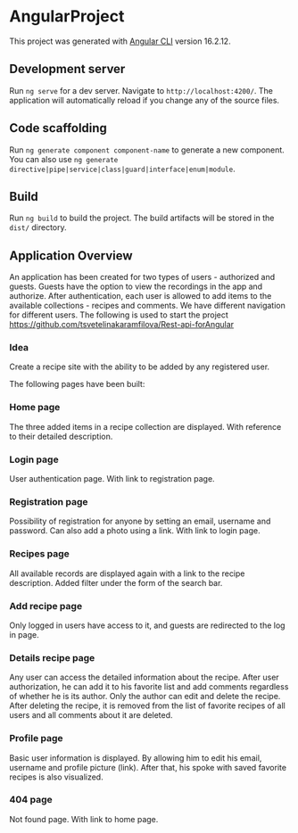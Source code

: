# AngularProject

This project was generated with [Angular CLI](https://github.com/angular/angular-cli) version 16.2.12.

## Development server

Run `ng serve` for a dev server. Navigate to `http://localhost:4200/`. The application will automatically reload if you change any of the source files.

## Code scaffolding

Run `ng generate component component-name` to generate a new component. You can also use `ng generate directive|pipe|service|class|guard|interface|enum|module`.

## Build

Run `ng build` to build the project. The build artifacts will be stored in the `dist/` directory.

## Application Overview

An application has been created for two types of users - authorized and guests. Guests have the option to view the recordings in the app and authorize. After authentication, each user is allowed to add items to the available collections - recipes and comments. We have different navigation for different users.
The following is used to start the project https://github.com/tsvetelinakaramfilova/Rest-api-forAngular 

### Idea
Create a recipe site with the ability to be added by any registered user.

The following pages have been built:

### Home page
The three added items in a recipe collection are displayed. With reference to their detailed description.

### Login page
User authentication page. With link to registration page.

### Registration page
Possibility of registration for anyone by setting an email, username and password. Can also add a photo using a link. With link to login page.

### Recipes page
All available records are displayed again with a link to the recipe description. Added filter under the form of the search bar.

### Add recipe page
Only logged in users have access to it, and guests are redirected to the log in page.

### Details recipe page
Any user can access the detailed information about the recipe. After user authorization, he can add it to his favorite list and add comments regardless of whether he is its author. Only the author can edit and delete the recipe. After deleting the recipe, it is removed from the list of favorite recipes of all users and all comments about it are deleted.

### Profile page
Basic user information is displayed. By allowing him to edit his email, username and profile picture (link). After that, his spoke with saved favorite recipes is also visualized.

### 404 page
Not found page. With link to home page.